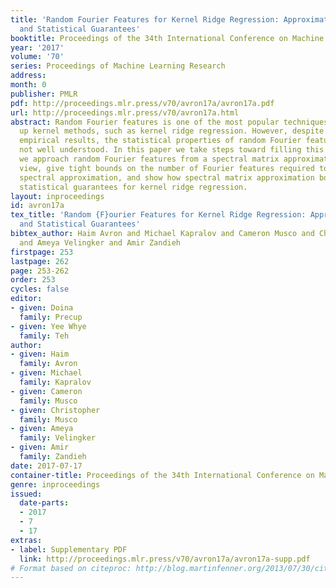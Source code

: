 ```yaml
---
title: 'Random Fourier Features for Kernel Ridge Regression: Approximation Bounds
  and Statistical Guarantees'
booktitle: Proceedings of the 34th International Conference on Machine Learning
year: '2017'
volume: '70'
series: Proceedings of Machine Learning Research
address: 
month: 0
publisher: PMLR
pdf: http://proceedings.mlr.press/v70/avron17a/avron17a.pdf
url: http://proceedings.mlr.press/v70/avron17a.html
abstract: Random Fourier features is one of the most popular techniques for scaling
  up kernel methods, such as kernel ridge regression. However, despite impressive
  empirical results, the statistical properties of random Fourier features are still
  not well understood. In this paper we take steps toward filling this gap. Specifically,
  we approach random Fourier features from a spectral matrix approximation point of
  view, give tight bounds on the number of Fourier features required to achieve a
  spectral approximation, and show how spectral matrix approximation bounds imply
  statistical guarantees for kernel ridge regression.
layout: inproceedings
id: avron17a
tex_title: 'Random {F}ourier Features for Kernel Ridge Regression: Approximation Bounds
  and Statistical Guarantees'
bibtex_author: Haim Avron and Michael Kapralov and Cameron Musco and Christopher Musco
  and Ameya Velingker and Amir Zandieh
firstpage: 253
lastpage: 262
page: 253-262
order: 253
cycles: false
editor:
- given: Doina
  family: Precup
- given: Yee Whye
  family: Teh
author:
- given: Haim
  family: Avron
- given: Michael
  family: Kapralov
- given: Cameron
  family: Musco
- given: Christopher
  family: Musco
- given: Ameya
  family: Velingker
- given: Amir
  family: Zandieh
date: 2017-07-17
container-title: Proceedings of the 34th International Conference on Machine Learning
genre: inproceedings
issued:
  date-parts:
  - 2017
  - 7
  - 17
extras:
- label: Supplementary PDF
  link: http://proceedings.mlr.press/v70/avron17a/avron17a-supp.pdf
# Format based on citeproc: http://blog.martinfenner.org/2013/07/30/citeproc-yaml-for-bibliographies/
---
```


